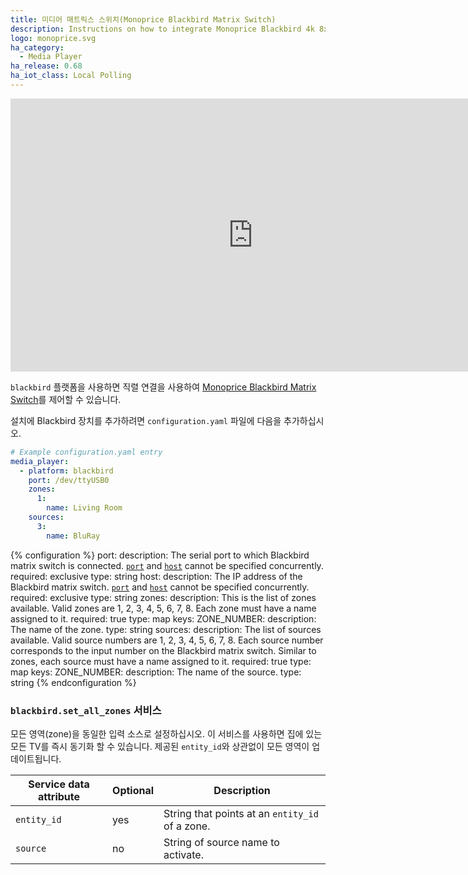 ```yaml
---
title: 미디어 매트릭스 스위치(Monoprice Blackbird Matrix Switch)
description: Instructions on how to integrate Monoprice Blackbird 4k 8x8 HDBaseT Matrix Switch into Home Assistant.
logo: monoprice.svg
ha_category:
  - Media Player
ha_release: 0.68
ha_iot_class: Local Polling
---
```


<div class='videoWrapper'>
<iframe width="776" height="437" src="https://www.youtube.com/embed/K8acu9zcNXs" frameborder="0" allow="accelerometer; autoplay; encrypted-media; gyroscope; picture-in-picture" allowfullscreen></iframe>
</div>

`blackbird` 플랫폼을 사용하면 직렬 연결을 사용하여 [Monoprice Blackbird Matrix Switch](https://www.monoprice.com/product?p_id=21819)를 제어할 수 있습니다.

설치에 Blackbird 장치를 추가하려면 `configuration.yaml` 파일에 다음을 추가하십시오.

```yaml
# Example configuration.yaml entry
media_player:
  - platform: blackbird
    port: /dev/ttyUSB0
    zones:
      1:
        name: Living Room
    sources:
      3:
        name: BluRay
```

{% configuration %}
port:
  description: The serial port to which Blackbird matrix switch is connected. [`port`](#port) and [`host`](#host) cannot be specified concurrently.
  required: exclusive
  type: string
host:
  description: The IP address of the Blackbird matrix switch. [`port`](#port) and [`host`](#host) cannot be specified concurrently.
  required: exclusive
  type: string
zones:
  description: This is the list of zones available. Valid zones are 1, 2, 3, 4, 5, 6, 7, 8. Each zone must have a name assigned to it.
  required: true
  type: map
  keys:
    ZONE_NUMBER:
      description: The name of the zone.
      type: string
sources:
  description: The list of sources available. Valid source numbers are 1, 2, 3, 4, 5, 6, 7, 8. Each source number corresponds to the input number on the Blackbird matrix switch. Similar to zones, each source must have a name assigned to it.
  required: true
  type: map
  keys:
    ZONE_NUMBER:
      description: The name of the source.
      type: string
{% endconfiguration %}

### `blackbird.set_all_zones` 서비스

모든 영역(zone)을 동일한 입력 소스로 설정하십시오. 이 서비스를 사용하면 집에 있는 모든 TV를 즉시 동기화 할 수 있습니다. 제공된 `entity_id`와 상관없이 모든 영역이 업데이트됩니다.

| Service data attribute | Optional | Description |
| ---------------------- | -------- | ----------- |
| `entity_id` | yes | String that points at an `entity_id` of a zone.
| `source` | no | String of source name to activate.
